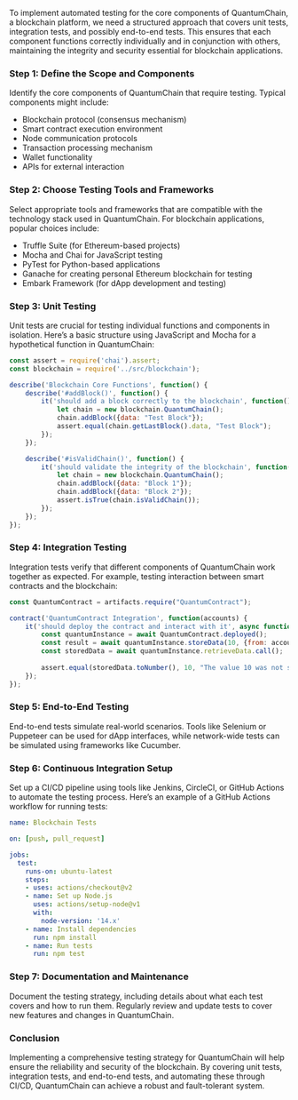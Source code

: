 To implement automated testing for the core components of QuantumChain, a blockchain platform, we need a structured approach that covers unit tests, integration tests, and possibly end-to-end tests. This ensures that each component functions correctly individually and in conjunction with others, maintaining the integrity and security essential for blockchain applications.

### Step 1: Define the Scope and Components
Identify the core components of QuantumChain that require testing. Typical components might include:
- Blockchain protocol (consensus mechanism)
- Smart contract execution environment
- Node communication protocols
- Transaction processing mechanism
- Wallet functionality
- APIs for external interaction

### Step 2: Choose Testing Tools and Frameworks
Select appropriate tools and frameworks that are compatible with the technology stack used in QuantumChain. For blockchain applications, popular choices include:
- Truffle Suite (for Ethereum-based projects)
- Mocha and Chai for JavaScript testing
- PyTest for Python-based applications
- Ganache for creating personal Ethereum blockchain for testing
- Embark Framework (for dApp development and testing)

### Step 3: Unit Testing
Unit tests are crucial for testing individual functions and components in isolation. Here’s a basic structure using JavaScript and Mocha for a hypothetical function in QuantumChain:

```javascript
const assert = require('chai').assert;
const blockchain = require('../src/blockchain');

describe('Blockchain Core Functions', function() {
    describe('#addBlock()', function() {
        it('should add a block correctly to the blockchain', function() {
            let chain = new blockchain.QuantumChain();
            chain.addBlock({data: "Test Block"});
            assert.equal(chain.getLastBlock().data, "Test Block");
        });
    });

    describe('#isValidChain()', function() {
        it('should validate the integrity of the blockchain', function() {
            let chain = new blockchain.QuantumChain();
            chain.addBlock({data: "Block 1"});
            chain.addBlock({data: "Block 2"});
            assert.isTrue(chain.isValidChain());
        });
    });
});
```

### Step 4: Integration Testing
Integration tests verify that different components of QuantumChain work together as expected. For example, testing interaction between smart contracts and the blockchain:

```javascript
const QuantumContract = artifacts.require("QuantumContract");

contract('QuantumContract Integration', function(accounts) {
    it('should deploy the contract and interact with it', async function() {
        const quantumInstance = await QuantumContract.deployed();
        const result = await quantumInstance.storeData(10, {from: accounts[0]});
        const storedData = await quantumInstance.retrieveData.call();
        
        assert.equal(storedData.toNumber(), 10, "The value 10 was not stored.");
    });
});
```

### Step 5: End-to-End Testing
End-to-end tests simulate real-world scenarios. Tools like Selenium or Puppeteer can be used for dApp interfaces, while network-wide tests can be simulated using frameworks like Cucumber.

### Step 6: Continuous Integration Setup
Set up a CI/CD pipeline using tools like Jenkins, CircleCI, or GitHub Actions to automate the testing process. Here’s an example of a GitHub Actions workflow for running tests:

```yaml
name: Blockchain Tests

on: [push, pull_request]

jobs:
  test:
    runs-on: ubuntu-latest
    steps:
    - uses: actions/checkout@v2
    - name: Set up Node.js
      uses: actions/setup-node@v1
      with:
        node-version: '14.x'
    - name: Install dependencies
      run: npm install
    - name: Run tests
      run: npm test
```

### Step 7: Documentation and Maintenance
Document the testing strategy, including details about what each test covers and how to run them. Regularly review and update tests to cover new features and changes in QuantumChain.

### Conclusion
Implementing a comprehensive testing strategy for QuantumChain will help ensure the reliability and security of the blockchain. By covering unit tests, integration tests, and end-to-end tests, and automating these through CI/CD, QuantumChain can achieve a robust and fault-tolerant system.